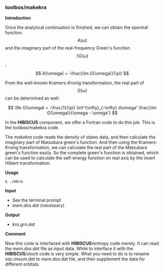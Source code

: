 ### toolbox/makekra

**Introduction**

Once the analytical continuation is finished, we can obtain the spectral function $$A(\omega)$$ and the imaginary part of the real-frequency Green's function $$\Im G(\omega)$$,

$$
A(\omega) = -\frac{\Im G(\omega)}{\pi}
$$

From the well-known Kramers-Kronig transformation, the real part of $$G(\omega)$$ can be determined as well:

$$
\Re G(\omega) = -\frac{1}{\pi} \int^{\infty}_{-\infty} d\omega' \frac{\Im G(\omega)}{\omega - \omega'}
$$

In the **HIBISCUS** component, we offer a Fortran code to do this job. This is the toolbox/makekra code.

The *makekra* code reads the density of states data, and then calculate the imaginary part of Matsubara green's function. And then using the Kramers-Kronig transformation, we can calculate the real part of the Matsubara green's function easily. So the complete green's function is obtained, which can be used to calculate the self-energy function on real axis by the invert Hilbert transformation.

**Usage**

```
$ ./mkra
```

**Input**

* See the terminal prompt
* *mem.dos.dat* (necessary)

**Output**

* *kra.grn.dat*

**Comment**

Now this code is interfaced with **HIBISCUS**/entropy code merely. It can read the *mem.dos.dat* file as input data. While to interface it with the **HIBISCUS**/stoch code is very simple. What you need to do is to rename *sac.imsum.dat* to *mem.dos.dat* file, and then supplement the data for different orbitals.